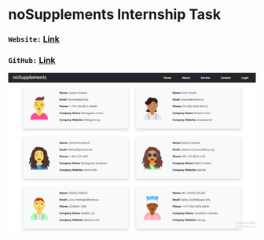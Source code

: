 # noSupplements Internship Task
###  `Website:` [Link](https://nosuppluments.netlify.app/)
###  `GitHub:` [Link](https://github.com/naeemmahmud70/noSupplements)

![alt text](./src/Screenshot_100.png)